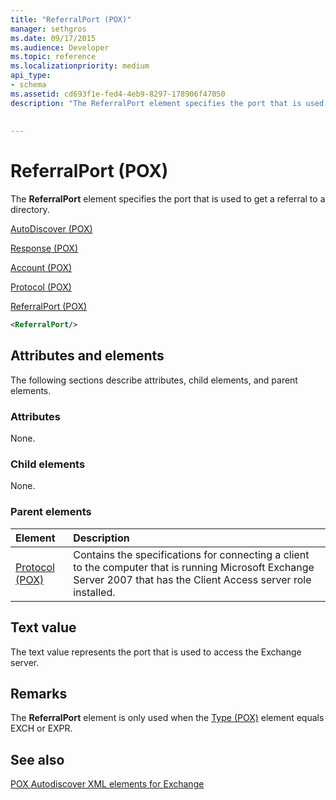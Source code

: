 ```yaml
---
title: "ReferralPort (POX)"
manager: sethgros
ms.date: 09/17/2015
ms.audience: Developer
ms.topic: reference
ms.localizationpriority: medium
api_type:
- schema
ms.assetid: cd693f1e-fed4-4eb9-8297-178906f47050
description: "The ReferralPort element specifies the port that is used to get a referral to a directory."
 
 
---
```


# ReferralPort (POX)

The **ReferralPort** element specifies the port that is used to get a referral to a directory. 
  
[AutoDiscover (POX)](autodiscover-pox.md)
  
[Response (POX)](response-pox.md)
  
[Account (POX)](account-pox.md)
  
[Protocol (POX)](protocol-pox.md)
  
[ReferralPort (POX)](referralport-pox.md)
  
```xml
<ReferralPort/>
```

## Attributes and elements

The following sections describe attributes, child elements, and parent elements.
  
### Attributes

None.
  
### Child elements

None.
  
### Parent elements

|**Element**|**Description**|
|:-----|:-----|
|[Protocol (POX)](protocol-pox.md) <br/> |Contains the specifications for connecting a client to the computer that is running Microsoft Exchange Server 2007 that has the Client Access server role installed.  <br/> |
   
## Text value

The text value represents the port that is used to access the Exchange server.
  
## Remarks

The **ReferralPort** element is only used when the [Type (POX)](type-pox.md) element equals EXCH or EXPR. 
  
## See also



[POX Autodiscover XML elements for Exchange](pox-autodiscover-xml-elements-for-exchange.md)

